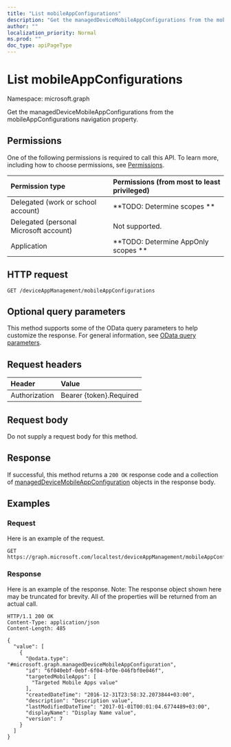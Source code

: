 ```yaml
---
title: "List mobileAppConfigurations"
description: "Get the managedDeviceMobileAppConfigurations from the mobileAppConfigurations navigation property."
author: ""
localization_priority: Normal
ms.prod: ""
doc_type: apiPageType
---
```


# List mobileAppConfigurations

Namespace: microsoft.graph

Get the managedDeviceMobileAppConfigurations from the mobileAppConfigurations navigation property.

## Permissions
One of the following permissions is required to call this API. To learn more, including how to choose permissions, see [Permissions](/concepts/permissions-reference.md).

|Permission type|Permissions (from most to least privileged)|
|:---|:---|
|Delegated (work or school account)|**TODO: Determine scopes **|
|Delegated (personal Microsoft account)|Not supported.|
|Application|**TODO: Determine AppOnly scopes **|

## HTTP request
<!-- {
  "blockType": "ignored"
}
-->
``` http
GET /deviceAppManagement/mobileAppConfigurations
```

## Optional query parameters
This method supports some of the OData query parameters to help customize the response. For general information, see [OData query parameters](/graph/query-parameters).

## Request headers
|Header|Value|
|:---|:---|
|Authorization|Bearer {token}.Required|

## Request body
Do not supply a request body for this method.

## Response
If successful, this method returns a `200 OK` response code and a collection of [managedDeviceMobileAppConfiguration](../resources/manageddevicemobileappconfiguration.md) objects in the response body.

## Examples

### Request
Here is an example of the request.
<!-- {
  "blockType": "request",
  "name": "get_manageddevicemobileappconfiguration"
}
-->
``` http
GET https://graph.microsoft.com/localtest/deviceAppManagement/mobileAppConfigurations
```

### Response
Here is an example of the response. Note: The response object shown here may be truncated for brevity. All of the properties will be returned from an actual call.
<!-- {
  "blockType": "response",
  "truncated": true,
  "@odata.type": "collection(microsoft.graph.manageddevicemobileappconfiguration)"
}
-->
``` http
HTTP/1.1 200 OK
Content-Type: application/json
Content-Length: 485

{
  "value": [
    {
      "@odata.type": "#microsoft.graph.managedDeviceMobileAppConfiguration",
      "id": "6f040ebf-0ebf-6f04-bf0e-046fbf0e046f",
      "targetedMobileApps": [
        "Targeted Mobile Apps value"
      ],
      "createdDateTime": "2016-12-31T23:58:32.2073844+03:00",
      "description": "Description value",
      "lastModifiedDateTime": "2017-01-01T00:01:04.6774489+03:00",
      "displayName": "Display Name value",
      "version": 7
    }
  ]
}
```

